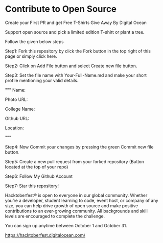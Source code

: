 # Contribute to Open Source
Create your First PR and get Free T-Shirts Give Away By Digital Ocean

Support open source and pick a limited edition T-shirt or plant a tree.

Follow the given below steps 

Step1: Fork this repository by click the Fork button in the top right of this page or simply click here.

Step2: Click on Add File button and select Create new file button.

Step3: Set the file name with Your-Full-Name.md and make your short profile mentioning your valid details.

"""
Name:

Photo URL:

College Name:

Github URL:

Location:

"""

Step4: Now Commit your changes by pressing the green Commit new file button.

Step5: Create a new pull request from your forked repository (Button located at the top of your repo)

Step6: Follow My Github Account

Step7: Star this repository!

Hacktoberfest® is open to everyone in our global community. Whether you’re a developer, student learning to code, event host, or company of any size, you can help drive
growth of open source and make positive contributions to an ever-growing community. All backgrounds and skill levels are encouraged to complete the challenge.

You can sign up anytime between October 1 and October 31.

https://hacktoberfest.digitalocean.com/

